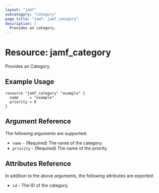 ```yaml
---
layout: "jamf"
subcategory: "Category"
page_title: "Jamf: jamf_category"
description: |-
  Provides an category.
---
```


# Resource: jamf_category

Provides an Category.

## Example Usage

```hcl
resource "jamf_category" "example" {
  name     = "example"
  priority = 9
}
```

## Argument Reference

The following arguments are supported:

* `name` - (Required) The name of the category.
* `priority` - (Required) The name of the priority.

## Attributes Reference

In addition to the above arguments, the following attributes are exported:

* `id` - The ID of the category.
